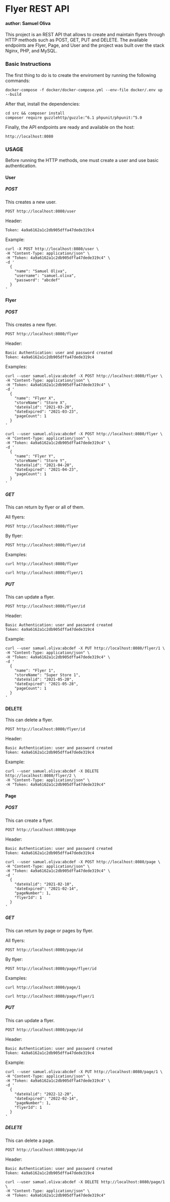 # Flyer REST API

#### author: Samuel Oliva
This project is an REST API that allows to create and maintain flyers through HTTP methods such as POST, GET, PUT and DELETE. The available endpoints are Flyer, Page, and User and the project was built over the stack Nginx, PHP, and MySQL.

### Basic Instructions
The first thing to do is to create the enviroment by running the following commands:
```
docker-compose -f docker/docker-compose.yml --env-file docker/.env up --build
```

After that, install the dependencies:
```
cd src && composer install
composer require guzzlehttp/guzzle:^6.1 phpunit/phpunit:^5.0
```

Finally, the API endpoints are ready and available on the host:
```
http://localhost:8080
```

### USAGE

Before running the HTTP methods, one must create a user and use basic authentication.

#### User

##### POST

This creates a new user.

`POST http://localhost:8080/user`

Header:
```
Token: 4a9a6162a1c2db905dffa47dede319c4
```

Example:

```
curl -X POST http://localhost:8080/user \
-H "Content-Type: application/json" \
-H "Token: 4a9a6162a1c2db905dffa47dede319c4" \
-d ' 
  {
    "name": "Samuel Oliva", 
    "username": "samuel.oliva", 
    "password": "abcdef"
  }
'
```

#### Flyer

##### POST 

This creates a new flyer.

`POST http://localhost:8080/flyer`

Header:
```
Basic Authentication: user and password created
Token: 4a9a6162a1c2db905dffa47dede319c4
```

Examples:

```
curl --user samuel.oliva:abcdef -X POST http://localhost:8080/flyer \
-H "Content-Type: application/json" \
-H "Token: 4a9a6162a1c2db905dffa47dede319c4" \
-d ' 
  {
    "name": "Flyer X",
    "storeName": "Store X",
    "dateValid": "2021-03-20",
    "dateExpired": "2021-03-23",
    "pageCount": 1
  }
'
```

```
curl --user samuel.oliva:abcdef -X POST http://localhost:8080/flyer \
-H "Content-Type: application/json" \
-H "Token: 4a9a6162a1c2db905dffa47dede319c4" \
-d ' 
  {
    "name": "Flyer Y",
    "storeName": "Store Y",
    "dateValid": "2021-04-20",
    "dateExpired": "2021-04-23",
    "pageCount": 1
  }
'
```

##### GET 

This can return by flyer or all of them.

All flyers:

`POST http://localhost:8080/flyer`

By flyer:

`POST http://localhost:8080/flyer/id`

Examples:

```
curl http://localhost:8080/flyer
```

```
curl http://localhost:8080/flyer/1
```

##### PUT

This can update a flyer.

`POST http://localhost:8080/flyer/id`

Header:
```
Basic Authentication: user and password created
Token: 4a9a6162a1c2db905dffa47dede319c4
```

Example:

```
curl --user samuel.oliva:abcdef -X PUT http://localhost:8080/flyer/1 \
-H "Content-Type: application/json" \
-H "Token: 4a9a6162a1c2db905dffa47dede319c4" \
-d ' 
  {
    "name": "Flyer 1",
    "storeName": "Super Store 1",
    "dateValid": "2021-05-20",
    "dateExpired": "2021-05-28",
    "pageCount": 1
  }
'
```

#### DELETE 

This can delete a flyer.

`POST http://localhost:8080/flyer/id`

Header:
```
Basic Authentication: user and password created
Token: 4a9a6162a1c2db905dffa47dede319c4
```

Example: 

```
curl --user samuel.oliva:abcdef -X DELETE http://localhost:8080/flyer/2 \
-H "Content-Type: application/json" \
-H "Token: 4a9a6162a1c2db905dffa47dede319c4"
```

#### Page

##### POST 

This can create a flyer.

`POST http://localhost:8080/page`

Header:
```
Basic Authentication: user and password created
Token: 4a9a6162a1c2db905dffa47dede319c4
```

```
curl --user samuel.oliva:abcdef -X POST http://localhost:8080/page \
-H "Content-Type: application/json" \
-H "Token: 4a9a6162a1c2db905dffa47dede319c4" \
-d ' 
  {
    "dateValid": "2021-02-10",
    "dateExpired": "2021-02-14",
    "pageNumber": 1,
    "flyerId": 1
  }
'
```

##### GET 

This can return by page or pages by flyer.

All flyers:

`POST http://localhost:8080/page/id`

By flyer:

`POST http://localhost:8080/page/flyer/id`

Examples:

```
curl http://localhost:8080/page/1
```

```
curl http://localhost:8080/page/flyer/1
```

##### PUT

This can update a flyer.

`POST http://localhost:8080/page/id`

Header:
```
Basic Authentication: user and password created
Token: 4a9a6162a1c2db905dffa47dede319c4
```

Example:

```
curl --user samuel.oliva:abcdef -X PUT http://localhost:8080/page/1 \
-H "Content-Type: application/json" \
-H "Token: 4a9a6162a1c2db905dffa47dede319c4" \
-d ' 
  {
    "dateValid": "2022-12-20",
    "dateExpired": "2022-02-14",
    "pageNumber": 1,
    "flyerId": 1
  }
'
```

##### DELETE 

This can delete a page.

`POST http://localhost:8080/page/id`

Header:
```
Basic Authentication: user and password created
Token: 4a9a6162a1c2db905dffa47dede319c4
```

```
curl --user samuel.oliva:abcdef -X DELETE http://localhost:8080/page/1 \
-H "Content-Type: application/json" \
-H "Token: 4a9a6162a1c2db905dffa47dede319c4"
```

